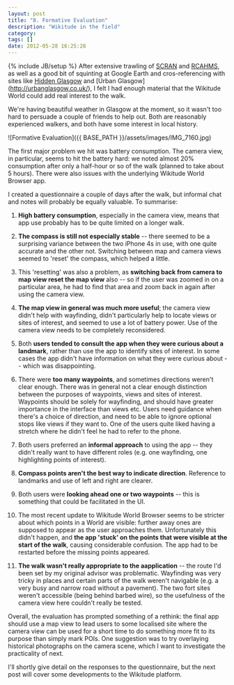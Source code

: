 ```yaml
---
layout: post
title: "8. Formative Evaluation"
description: "Wikitude in the field"
category: 
tags: []
date: 2012-05-28 16:25:28
---
```

{% include JB/setup %}
After extensive trawling of [SCRAN](http://www.scran.ac.uk/) and [RCAHMS](rcahms.gov.uk/), as well as a good bit of squinting at Google Earth and cros-referencing with sites like [Hidden Glasgow](http://www.hiddenglasgow.com/) and [Urban Glasgow] (http://urbanglasgow.co.uk/), I felt I had enough material that the Wikitude World could add real interest to the walk.

We're having beautiful weather in Glasgow at the moment, so it wasn't too hard to persuade a couple of friends to help out. Both are reasonably experienced walkers, and both have some interest in local history.

![Formative Evaluation]({{ BASE_PATH }}/assets/images/IMG_7160.jpg)

The first major problem we hit was battery consumption. The camera view, in particular, seems to hit the battery hard: we noted almost 20% consumption after only a half-hour or so of the walk (planned to take about 5 hours). There were also issues with the underlying Wikitude World Browser app. 

I created a questionnaire a couple of days after the walk, but informal chat and notes will probably be equally valuable. To summarise:

1. **High battery consumption**, especially in the camera view, means that app use probably has to be quite limited on a longer walk. 

2. **The compass is still not especially stable** -- there seemed to be a surprising variance between the two iPhone 4s in use, with one quite accurate and the other not. Switching between map and camera views seemed to 'reset' the compass, which helped a little.

3. This 'resetting' was also a problem, as **switching back from camera to map view reset the map view** also -- so if the user was zoomed in on a particular area, he had to find that area and zoom back in again after using the camera view.

4. **The map view in general was much more useful**; the camera view didn't help with wayfinding, didn't particularly help to locate views or sites of interest, and seemed to use a lot of battery power. Use of the camera view needs to be completely reconsidered.

5. Both **users tended to consult the app when they were curious about a landmark**, rather than use the app to identify sites of interest. In some cases the app didn't have information on what they were curious about -- which was disappointing.

6. There were **too many waypoints**, and sometimes directions weren't clear enough. There was in general not a clear enough distinction between the purposes of waypoints, views and sites of interest. Waypoints should be solely for wayfinding, and should have greater importance in the interface than views etc. Users need guidance when there's a choice of direction, and need to be able to ignore optional stops like views if they want to. One of the users quite liked having a stretch where he didn't feel he had to refer to the phone.

7. Both users preferred an **informal approach** to using the app -- they didn't really want to have different roles (e.g. one wayfinding, one highlighting points of interest).

8. **Compass points aren't the best way to indicate direction**. Reference to landmarks and use of left and right are clearer.

9. Both users were **looking ahead one or two waypoints** -- this is something that could be facilitated in the UI.

10. The most recent update to Wikitude World Browser seems to be stricter about which points in a World are visible: further away ones are supposed to appear as the user approaches them. Unfortunately this didn't happen, and **the app 'stuck' on the points that were visible at the start of the walk**, causing considerable confusion. The app had to be restarted before the missing points appeared.

11. **The walk wasn't really appropriate to the aapplication** -- the route I'd been set by my original advisor was problematic. Wayfinding was very tricky in places and certain parts of the walk weren't navigable (e.g. a very busy and narrow road without a pavement). The two fort sites weren't accessible (being behind barbed wire), so the usefulness of the camera view here couldn't really be tested.

Overall, the evaluation has prompted something of a rethink: the final app should use a map view to lead users to some localised site where the camera view can be used for a short time to do something more fit to its purpose than simply mark POIs. One suggestion was to try overlaying historical photographs on the camera scene, which I want to investigate the practicality of next.

I'll shortly give detail on the responses to the questionnaire, but the next post will cover some developments to the Wikitude platform.

